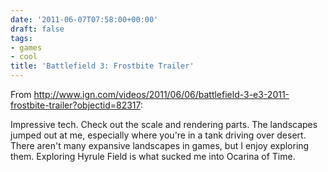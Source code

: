 ```yaml
---
date: '2011-06-07T07:58:00+00:00'
draft: false
tags:
- games
- cool
title: 'Battlefield 3: Frostbite Trailer'
---
```


From http://www.ign.com/videos/2011/06/06/battlefield-3-e3-2011-frostbite-trailer?objectid=82317:

Impressive tech. Check out the scale and rendering parts. The landscapes jumped out at me, especially where you're in a tank driving over desert. There aren't many expansive landscapes in games, but I enjoy exploring them. Exploring Hyrule Field is what sucked me into Ocarina of Time.
